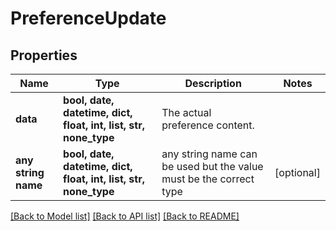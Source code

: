 # PreferenceUpdate


## Properties
Name | Type | Description | Notes
------------ | ------------- | ------------- | -------------
**data** | **bool, date, datetime, dict, float, int, list, str, none_type** | The actual preference content. | 
**any string name** | **bool, date, datetime, dict, float, int, list, str, none_type** | any string name can be used but the value must be the correct type | [optional]

[[Back to Model list]](../README.md#documentation-for-models) [[Back to API list]](../README.md#documentation-for-api-endpoints) [[Back to README]](../README.md)


